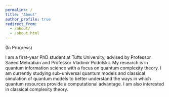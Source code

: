 ```yaml
---
permalink: /
title: "About"
author_profile: true
redirect_from: 
  - /about/
  - /about.html
---
```


(In Progress)

I am a first-year PhD student at Tufts University, advised by Professor Saeed Mehraban and Professor Vladimir Podolskii. My research is in quantum information science with a focus on quantum complexity theory. I am currently studying sub-universal quantum models and classical simulation of quantum models to better understand the ways in which quantum resources provide a computational advantage. I am also interested in classical complexity theory.